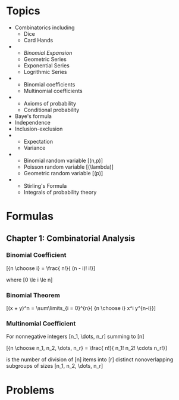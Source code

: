 # Topics
* Combinatorics including 
  * Dice
  * Card Hands
* 
  * _Binomial Expansion_
  * Geometric Series
  * Exponential Series
  * Logrithmic Series
* 
  * Binomial coefficients
  * Multinomial coefficients
* 
  * Axioms of probability
  * Conditional probability
* Baye's formula
* Independence
* Inclusion-exclusion
* 
  * Expectation
  * Variance
* 
  * Binomial random variable \[(n,p)\]
  * Poisson random variable \[(\lambda)\]
  * Geometric random variable \[(p)\]
* 
  * Stirling's Formula 
  * Integrals of probability theory


# Formulas

## Chapter 1: Combinatorial Analysis

### Binomial Coefficient
\[{n \choose i} = \frac{ n!}{ (n - i)! i!}\]

where \[0 \le i \le n\]

### Binomial Theorem
\[(x + y)^n = \sum\limits_{i = 0}^{n}{ {n \choose i} x^i y^{n-i}}\]

### Multinomial Coefficient
For nonnegative integers \[n_1, \dots, n_r\] summing to \[n\]

\[{n \choose n_1, n_2, \dots, n_r} = \frac{ n!}{ n_1! n_2! \cdots n_r!}\]

is the number of division of \[n\] items into \[r\] distinct 
nonoverlapping subgroups of sizes \[n_1, n_2, \dots, n_r\]

# Problems


